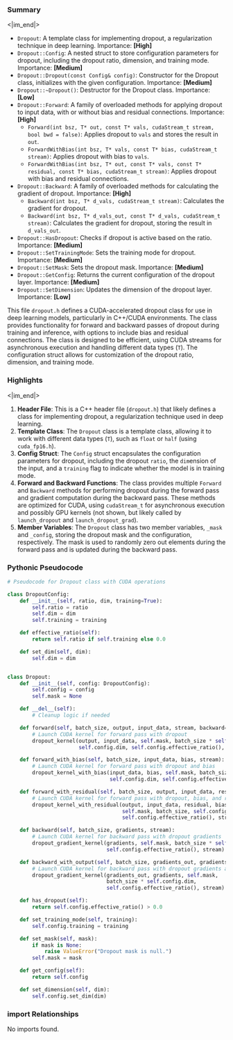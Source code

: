 

### Summary

<|im_end|>

* `Dropout`: A template class for implementing dropout, a regularization technique in deep learning. Importance: **[High]**
* `Dropout::Config`: A nested struct to store configuration parameters for dropout, including the dropout ratio, dimension, and training mode. Importance: **[Medium]**
* `Dropout::Dropout(const Config& config)`: Constructor for the Dropout class, initializes with the given configuration. Importance: **[Medium]**
* `Dropout::~Dropout()`: Destructor for the Dropout class. Importance: **[Low]**
* `Dropout::Forward`: A family of overloaded methods for applying dropout to input data, with or without bias and residual connections. Importance: **[High]**  
  * `Forward(int bsz, T* out, const T* vals, cudaStream_t stream, bool bwd = false)`: Applies dropout to `vals` and stores the result in `out`.
  * `ForwardWithBias(int bsz, T* vals, const T* bias, cudaStream_t stream)`: Applies dropout with bias to `vals`.
  * `ForwardWithBias(int bsz, T* out, const T* vals, const T* residual, const T* bias, cudaStream_t stream)`: Applies dropout with bias and residual connections.
* `Dropout::Backward`: A family of overloaded methods for calculating the gradient of dropout. Importance: **[High]**  
  * `Backward(int bsz, T* d_vals, cudaStream_t stream)`: Calculates the gradient for dropout.
  * `Backward(int bsz, T* d_vals_out, const T* d_vals, cudaStream_t stream)`: Calculates the gradient for dropout, storing the result in `d_vals_out`.
* `Dropout::HasDropout`: Checks if dropout is active based on the ratio. Importance: **[Medium]**
* `Dropout::SetTrainingMode`: Sets the training mode for dropout. Importance: **[Medium]**
* `Dropout::SetMask`: Sets the dropout mask. Importance: **[Medium]**
* `Dropout::GetConfig`: Returns the current configuration of the dropout layer. Importance: **[Medium]**
* `Dropout::SetDimension`: Updates the dimension of the dropout layer. Importance: **[Low]**

This file `dropout.h` defines a CUDA-accelerated dropout class for use in deep learning models, particularly in C++/CUDA environments. The class provides functionality for forward and backward passes of dropout during training and inference, with options to include bias and residual connections. The class is designed to be efficient, using CUDA streams for asynchronous execution and handling different data types (`T`). The configuration struct allows for customization of the dropout ratio, dimension, and training mode.

### Highlights

<|im_end|>

1. **Header File**: This is a C++ header file (`dropout.h`) that likely defines a class for implementing dropout, a regularization technique used in deep learning.
2. **Template Class**: The `Dropout` class is a template class, allowing it to work with different data types (`T`), such as `float` or `half` (using `cuda_fp16.h`).
3. **Config Struct**: The `Config` struct encapsulates the configuration parameters for dropout, including the dropout `ratio`, the `dim`ension of the input, and a `training` flag to indicate whether the model is in training mode.
4. **Forward and Backward Functions**: The class provides multiple `Forward` and `Backward` methods for performing dropout during the forward pass and gradient computation during the backward pass. These methods are optimized for CUDA, using `cudaStream_t` for asynchronous execution and possibly GPU kernels (not shown, but likely called by `launch_dropout` and `launch_dropout_grad`).
5. **Member Variables**: The `Dropout` class has two member variables, `_mask` and `_config`, storing the dropout mask and the configuration, respectively. The mask is used to randomly zero out elements during the forward pass and is updated during the backward pass.

### Pythonic Pseudocode

```python
# Pseudocode for Dropout class with CUDA operations

class DropoutConfig:
    def __init__(self, ratio, dim, training=True):
        self.ratio = ratio
        self.dim = dim
        self.training = training

    def effective_ratio(self):
        return self.ratio if self.training else 0.0

    def set_dim(self, dim):
        self.dim = dim


class Dropout:
    def __init__(self, config: DropoutConfig):
        self.config = config
        self.mask = None

    def __del__(self):
        # Cleanup logic if needed

    def forward(self, batch_size, output, input_data, stream, backward=False):
        # Launch CUDA kernel for forward pass with dropout
        dropout_kernel(output, input_data, self.mask, batch_size * self.config.dim, 
                       self.config.dim, self.config.effective_ratio(), stream, backward)

    def forward_with_bias(self, batch_size, input_data, bias, stream):
        # Launch CUDA kernel for forward pass with dropout and bias
        dropout_kernel_with_bias(input_data, bias, self.mask, batch_size, 
                                 self.config.dim, self.config.effective_ratio(), stream)

    def forward_with_residual(self, batch_size, output, input_data, residual, bias, stream):
        # Launch CUDA kernel for forward pass with dropout, bias, and residual
        dropout_kernel_with_residual(output, input_data, residual, bias, 
                                     self.mask, batch_size, self.config.dim, 
                                     self.config.effective_ratio(), stream)

    def backward(self, batch_size, gradients, stream):
        # Launch CUDA kernel for backward pass with dropout gradients
        dropout_gradient_kernel(gradients, self.mask, batch_size * self.config.dim, 
                                self.config.effective_ratio(), stream)

    def backward_with_output(self, batch_size, gradients_out, gradients, stream):
        # Launch CUDA kernel for backward pass with dropout gradients and output
        dropout_gradient_kernel(gradients_out, gradients, self.mask, 
                                batch_size * self.config.dim, 
                                self.config.effective_ratio(), stream)

    def has_dropout(self):
        return self.config.effective_ratio() > 0.0

    def set_training_mode(self, training):
        self.config.training = training

    def set_mask(self, mask):
        if mask is None:
            raise ValueError("Dropout mask is null.")
        self.mask = mask

    def get_config(self):
        return self.config

    def set_dimension(self, dim):
        self.config.set_dim(dim)
```


### import Relationships

No imports found.